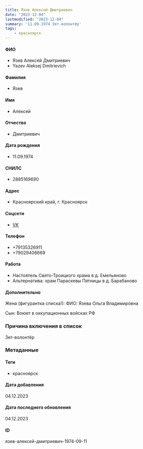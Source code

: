 ```yaml
---
title: Язев Алексей Дмитриевич
date: "2023-12-04"
lastmodified: "2023-12-04"
summary: '11.09.1974 Зет-волонтёр'
tags: 
    - красноярск
---
```

<!--# pp2-->
<!--## Фигурант-->
<!--### Личные данные-->
#### ФИО
- Язев Алексей Дмитриевич
- Yazev Aleksej Dmitrievich
#### Фамилия
- Язев
#### Имя
- Алексей
#### Отчество
- Дмитриевич
#### Дата рождения
- 11.09.1974
#### СНИЛС
- 2885169690
#### Адрес
- Красноярский край, г. Красноярск
#### Соцсети
- [VK](https://vk.com/id336838001)
#### Телефон
- +79135326911
- +79029406669
#### Работа
- Настоятель Свято-Троицкого храма в д. Емельяново
- Альтернатива: храм Параскевы Пятницы в д. Барабаново
#### Дополнительно
Жена (фигурантка списка!):
ФИО: Язева Ольга Владимировна
 
Сын:
Воюет в оккупационных войсках РФ
### Причина включения в список
Зет-волонтёр
### Метаданные
#### Теги
- красноярск
#### Дата добавления
04.12.2023
#### Дата последнего обновления
04.12.2023
#### ID
язев-алексей-дмитриевич-1974-09-11
<!--## END;-->
